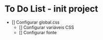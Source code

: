 # To Do List - init project

- [] Configurar global.css
  - [] Configurar variáveis CSS
  - [] Configurar fonte

